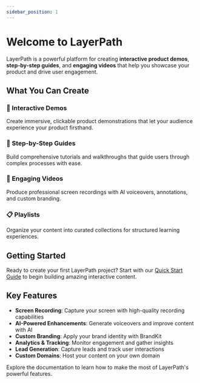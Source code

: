 ```yaml
---
sidebar_position: 1
---
```


# Welcome to LayerPath

LayerPath is a powerful platform for creating **interactive product demos**, **step-by-step guides**, and **engaging videos** that help you showcase your product and drive user engagement.

## What You Can Create

### 🎯 Interactive Demos

Create immersive, clickable product demonstrations that let your audience experience your product firsthand.

### 📖 Step-by-Step Guides

Build comprehensive tutorials and walkthroughs that guide users through complex processes with ease.

### 🎥 Engaging Videos

Produce professional screen recordings with AI voiceovers, annotations, and custom branding.

### 📋 Playlists

Organize your content into curated collections for structured learning experiences.

## Getting Started

Ready to create your first LayerPath project? Start with our [Quick Start Guide](./quick-start/get-started) to begin building amazing interactive content.

## Key Features

- **Screen Recording**: Capture your screen with high-quality recording capabilities
- **AI-Powered Enhancements**: Generate voiceovers and improve content with AI
- **Custom Branding**: Apply your brand identity with BrandKit
- **Analytics & Tracking**: Monitor engagement and gather insights
- **Lead Generation**: Capture leads and track user interactions
- **Custom Domains**: Host your content on your own domain

Explore the documentation to learn how to make the most of LayerPath's powerful features.
